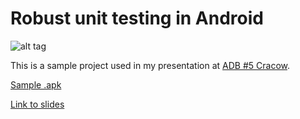 Robust unit testing in Android
==============================

![alt tag](https://github.com/sliskiCode/Robust-unit-testing-in-Android/blob/kotlin/slides/img.png)

This is a sample project used in my presentation at [ADB #5 Cracow](http://www.meetup.com/ADB-Android-Developers-Backstage/events/221578987/).

[Sample .apk](https://github.com/sliskiCode/Robust-unit-testing-in-Android/blob/kotlin/slides/RobustUnitTestingInAndroid.apk)

[Link to slides](https://github.com/sliskiCode/Robust-unit-testing-in-Android/blob/kotlin/slides/Robust%20unit%20testing.pdf)

